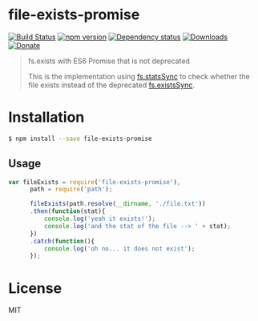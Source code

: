 # file-exists-promise

[![Build Status](https://travis-ci.org/tanhauhau/file-exists-promise.svg?branch=master)](https://travis-ci.org/tanhauhau/file-exists-promise)
[![npm version](https://badge.fury.io/js/file-exists-promise.svg)](https://badge.fury.io/js/file-exists-promise)
[![Dependency status](https://david-dm.org/tanhauhau/file-exists-promise.svg)](https://david-dm.org)
[![Downloads](https://img.shields.io/npm/dt/file-exists-promise.svg)](https://www.npmjs.com/package/file-exists-promise)
[![Donate](https://img.shields.io/gratipay/user/tanhauhau.svg)](https://gratipay.com/~tanhauhau/)

> fs.exists with ES6 Promise that is not deprecated
>
> This is the implementation using [fs.statsSync](https://nodejs.org/api/fs.html#fs_fs_statsync_path) to check whether the file exists instead of the deprecated [fs.existsSync](https://nodejs.org/api/fs.html#fs_fs_existssync_path).
>


# Installation

```bash
$ npm install --save file-exists-promise
```

## Usage

```javascript
var fileExists = require('file-exists-promise'),
      path = require('path');

      fileExists(path.resolve(__dirname, './file.txt'))
      .then(function(stat){
          console.log('yeah it exists!');
          console.log('and the stat of the file --> ' + stat);
      })
      .catch(function(){
          console.log('oh no... it does not exist');
      });
```

# License
MIT
